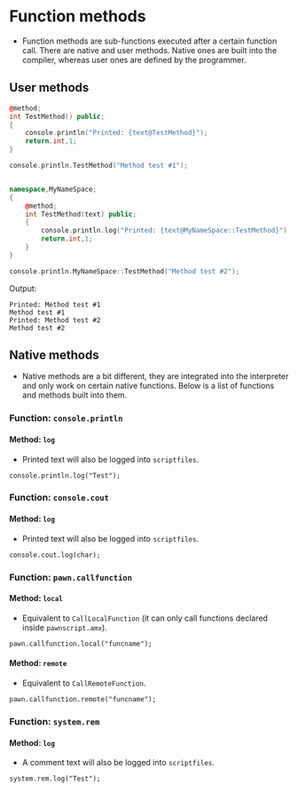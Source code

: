# Function methods

- Function methods are sub-functions executed after a certain function call. There are native and user methods. Native ones are built into the compiler, whereas user ones are defined by the programmer.

## User methods

```cpp
@method;
int TestMethod() public;
{
	console.println("Printed: {text@TestMethod}");
	return.int,1;
}

console.println.TestMethod("Method test #1");


namespace,MyNameSpace;
{
	@method;
	int TestMethod(text) public;
	{
		console.println.log("Printed: {text@MyNameSpace::TestMethod}");
		return.int,1;
	}
}

console.println.MyNameSpace::TestMethod("Method test #2");
```

Output:

```
Printed: Method test #1
Method test #1
Printed: Method test #2
Method test #2
```

## Native methods

- Native methods are a bit different, they are integrated into the interpreter and only work on certain native functions. Below is a list of functions and methods built into them.

### Function: `console.println`

#### Method: `log`

- Printed text will also be logged into `scriptfiles`.

```pawn
console.println.log("Test");
```

### Function: `console.cout`

#### Method: `log`

- Printed text will also be logged into `scriptfiles`.

```pawn
console.cout.log(char);
```

### Function: `pawn.callfunction`

#### Method: `local`

- Equivalent to `CallLocalFunction` (it can only call functions declared inside `pawnscript.amx`).

```pawn
pawn.callfunction.local("funcname");
```

#### Method: `remote`

- Equivalent to `CallRemoteFunction`.

```pawn
pawn.callfunction.remote("funcname");
```

### Function: `system.rem`

#### Method: `log`

- A comment text will also be logged into `scriptfiles`.

```pawn
system.rem.log("Test");
```